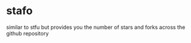 # stafo
similar to stfu but provides you the number of stars and forks across the github repository
